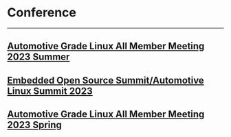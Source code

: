 # Conference

---

## [Automotive Grade Linux All Member Meeting 2023 Summer](./amm2023summer/schedule.md)

## [Embedded Open Source Summit/Automotive Linux Summit 2023](./eoss2023/schedule.md)

## [Automotive Grade Linux All Member Meeting 2023 Spring](./amm2023spring/schedule.md)

